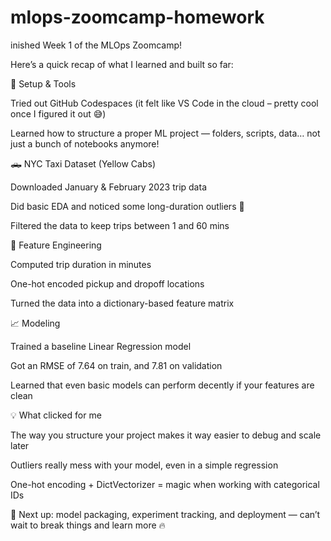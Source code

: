 # mlops-zoomcamp-homework

inished Week 1 of the MLOps Zoomcamp!

Here’s a quick recap of what I learned and built so far:

🔧 Setup & Tools

Tried out GitHub Codespaces (it felt like VS Code in the cloud – pretty cool once I figured it out 😅)

Learned how to structure a proper ML project — folders, scripts, data… not just a bunch of notebooks anymore!

🛻 NYC Taxi Dataset (Yellow Cabs)

Downloaded January & February 2023 trip data

Did basic EDA and noticed some long-duration outliers 🧐

Filtered the data to keep trips between 1 and 60 mins

🧠 Feature Engineering

Computed trip duration in minutes

One-hot encoded pickup and dropoff locations

Turned the data into a dictionary-based feature matrix

📈 Modeling

Trained a baseline Linear Regression model

Got an RMSE of 7.64 on train, and 7.81 on validation

Learned that even basic models can perform decently if your features are clean

💡 What clicked for me

The way you structure your project makes it way easier to debug and scale later

Outliers really mess with your model, even in a simple regression

One-hot encoding + DictVectorizer = magic when working with categorical IDs

📌 Next up: model packaging, experiment tracking, and deployment — can’t wait to break things and learn more 🔥
